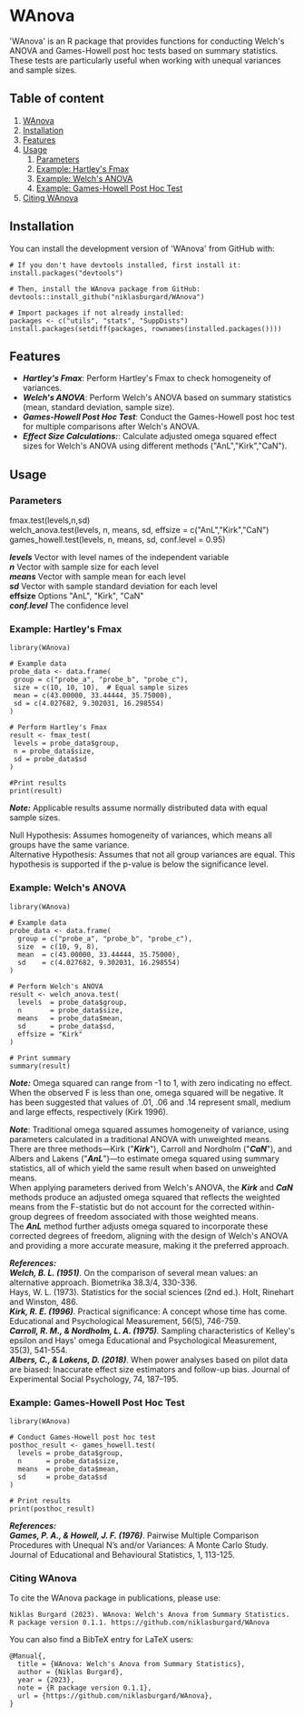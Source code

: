 # WAnova

'WAnova' is an R package that provides functions for conducting Welch's ANOVA and Games-Howell post hoc tests based on summary statistics. These tests are particularly useful when working with unequal variances and sample sizes.

## Table of content

1. [WAnova](#wanova)
2. [Installation](#installation)
3. [Features](#features)
4. [Usage](#usage)
    1. [Parameters](#parameters)
    2. [Example: Hartley's Fmax](#example-hartleys-fmax)
    3. [Example: Welch's ANOVA](#example-welchs-anova)
    4. [Example: Games-Howell Post Hoc Test](#example-games-howell-post-hoc-test)
5. [Citing WAnova](#citing-wanova)

## Installation

You can install the development version of 'WAnova' from GitHub with:
```
# If you don't have devtools installed, first install it:
install.packages("devtools")

# Then, install the WAnova package from GitHub:
devtools::install_github("niklasburgard/WAnova")

# Import packages if not already installed:
packages <- c("utils", "stats", "SuppDists")
install.packages(setdiff(packages, rownames(installed.packages())))
```

## Features

+ ***Hartley's Fmax***: Perform Hartley's Fmax to check homogeneity of variances.
+ ***Welch's ANOVA***: Perform Welch's ANOVA based on summary statistics (mean, standard deviation, sample size).
+ ***Games-Howell Post Hoc Test***: Conduct the Games-Howell post hoc test for multiple comparisons after Welch's ANOVA.
+ ***Effect Size Calculations:***: Calculate adjusted omega squared effect sizes for Welch's ANOVA using different methods ("AnL","Kirk","CaN").

## Usage

### Parameters

fmax.test(levels,n,sd)  
welch_anova.test(levels, n, means, sd, effsize = c("AnL","Kirk","CaN")  
games_howell.test(levels, n, means, sd, conf.level = 0.95)

***levels*** Vector with level names of the independent variable  
***n***  Vector with sample size for each level  
***means*** Vector with sample mean for each level  
***sd*** Vector with sample standard deviation for each level  
**effsize** Options "AnL", "Kirk", "CaN"  
***conf.level*** The confidence level

### Example: Hartley's Fmax
```
library(WAnova)

# Example data
probe_data <- data.frame(
 group = c("probe_a", "probe_b", "probe_c"),
 size = c(10, 10, 10),  # Equal sample sizes
 mean = c(43.00000, 33.44444, 35.75000),
 sd = c(4.027682, 9.302031, 16.298554)
)

# Perform Hartley's Fmax
result <- fmax_test(
 levels = probe_data$group,
 n = probe_data$size,
 sd = probe_data$sd
)

#Print results
print(result)
```
***Note:*** Applicable results assume normally distributed data with equal sample sizes.  

Null Hypothesis: Assumes homogeneity of variances, which means all groups have the same variance.  
Alternative Hypothesis: Assumes that not all group variances are equal. This hypothesis is
supported if the p-value is below the significance level.

### Example: Welch's ANOVA
```
library(WAnova)

# Example data
probe_data <- data.frame(
  group = c("probe_a", "probe_b", "probe_c"),
  size  = c(10, 9, 8),
  mean  = c(43.00000, 33.44444, 35.75000),
  sd    = c(4.027682, 9.302031, 16.298554)
)

# Perform Welch's ANOVA
result <- welch_anova.test(
  levels  = probe_data$group,
  n       = probe_data$size,
  means   = probe_data$mean,
  sd      = probe_data$sd,
  effsize = "Kirk"
)

# Print summary
summary(result)
```
***Note:*** Omega squared can range from -1 to 1, with zero indicating no effect. When the observed F is less than one, omega squared will be negative. It has been suggested that values of .01, .06 and .14 represent small, medium and large effects, respectively (Kirk 1996).

***Note***: Traditional omega squared assumes homogeneity of variance, using parameters calculated in a traditional ANOVA with unweighted means. There are three methods—Kirk ("***Kirk***"), Carroll and Nordholm ("***CaN***"), and Albers and Lakens ("***AnL***")—to estimate omega squared using summary statistics, all of which yield the same result when based on unweighted means.  
When applying parameters derived from Welch's ANOVA, the ***Kirk*** and ***CaN*** methods produce an adjusted omega squared that reflects the weighted means from the F-statistic but do not account for the corrected within-group degrees of freedom associated with those weighted means.  
The ***AnL*** method further adjusts omega squared to incorporate these corrected degrees of freedom, aligning with the design of Welch's ANOVA and providing a more accurate measure, making it the preferred approach.

***References:***  
***Welch, B. L. (1951)***. On the comparison of several mean values: an alternative approach. Biometrika 38.3/4, 330-336.  
Hays, W. L. (1973). Statistics for the social sciences (2nd ed.). Holt, Rinehart and Winston, 486.  
***Kirk, R. E. (1996)***. Practical significance: A concept whose time has come. Educational and Psychological Measurement, 56(5), 746-759.  
***Carroll, R. M., & Nordholm, L. A. (1975)***. Sampling characteristics of Kelley's epsilon and Hays' omega Educational and Psychological Measurement, 35(3), 541-554.  
***Albers, C., & Lakens, D. (2018)***. When power analyses based on pilot data are biased: Inaccurate effect size estimators and follow-up bias. Journal of Experimental Social Psychology, 74, 187–195.

### Example: Games-Howell Post Hoc Test
```
library(WAnova)

# Conduct Games-Howell post hoc test
posthoc_result <- games_howell.test(
  levels = probe_data$group,
  n      = probe_data$size,
  means  = probe_data$mean,
  sd     = probe_data$sd
)

# Print results
print(posthoc_result)
```

***References:***  
***Games, P. A., & Howell, J. F. (1976)***. Pairwise Multiple Comparison Procedures with Unequal N’s and/or Variances: A Monte Carlo Study. Journal of Educational and Behavioural Statistics, 1, 113-125.  

### Citing WAnova

To cite the WAnova package in publications, please use:
```
Niklas Burgard (2023). WAnova: Welch's Anova from Summary Statistics. R package version 0.1.1. https://github.com/niklasburgard/WAnova
```
You can also find a BibTeX entry for LaTeX users:
```
@Manual{,
  title = {WAnova: Welch's Anova from Summary Statistics},
  author = {Niklas Burgard},
  year = {2023},
  note = {R package version 0.1.1},
  url = {https://github.com/niklasburgard/WAnova},
}
```
